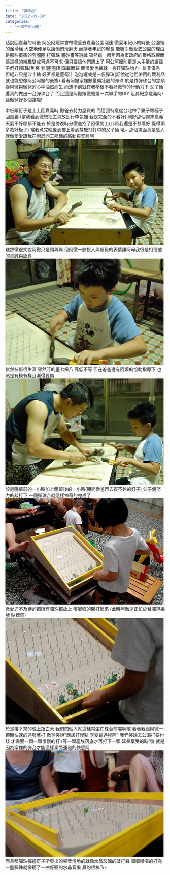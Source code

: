 ```yaml
---
title: "彈珠台"
date: "2012-09-18"
categories: 
  - "一家子的回憶"
---
```


話說回嘉義的時後 阿公阿嬤常會帶徹愛去嘉義公園溜達 徹愛年紀小的時後 公園裡的溜滑梯 大空地便足以讓他們玩翻天 而隨著年紀的增長 能吸引徹愛去公園的理由是那些擺攤的套圈圈 打彈珠 畫砂畫等遊戲 雖然這一兩年因為市政府的嚴格取締而讓這樣的樂趣變成可遇不可求 但只要讓他們遇上了 阿公阿嬤則更是大手筆的讓孫子們打(彈珠)到爽 套(圈圈)到滿載而歸 而徹愛也練就一身打彈珠功力   雖非優秀 但絕非只是沙士糖 好歹都是蘆筍汁 泡泡罐或是一袋彈珠(話說從他們帶回的戰利品就也能想像阿公阿嬤的豪擲) 看著阿嬤家裡數量頗壯觀的彈珠 於是作彈珠台的念頭從阿徹與徹爸的心中油然而生 而想不到就在我壓根不看好徹爸的行動力下 父子倆還真的做出一台彈珠台了 而且這是阿徹跟徹爸第一次聯手的DIY 足具紀念意義阿!  給徹爸好多個讚啦!

木板跟釘子是上上回嘉義時 徹爸去特力屋買的 而這回特意從台北帶了鋸子跟槌子回嘉義 (當我看到徹爸把工具放到行李包裡 我是完全的不看好) 剛好那個週末嘉義天氣不好哪都不能去 於是傍晚時分徹爸招了阿徹開工(此時我還是不甚看好 覺得頂多裁好板子) 當我煮完晚餐到樓上看到敲敲打打中的父子倆 吼~ 那個畫面真是感人 就像愛愛跟我在廚房同工那樣的感動與安慰阿 ![20120908_1817-DS2_2648](images/7994355203_a0930a6af8.jpg) 雖然徹爸笑說阿徹只是頭興興 但阿徹一臉投入與堅毅的表情讓阿母我很是相信他的真誠與認真 ![20120908_1817-DS2_2650](images/7994361304_389156b87d.jpg) 雖然技術很生澀 雖然叮的歪七扭八 高低不等 但在爸爸還有阿嬤的協助指導下 也煞是有模有樣且漸得要領 ![20120908_1817-DS2_2651](images/7994361082_aee31e85ef.jpg) 於是晚飯前的一小時加上晚飯後的一小時(期間徹爸再去買不夠的釘子) 父子倆努力的敲打下 一個彈珠台就這樣神奇的完成了 ![20120908_2115-DS2_2652](images/7994354593_dda20606f8.jpg) 徹愛迫不及待的把所有彈珠都放上 噹啷啷的開打起來 (此時阿徹還正忙於替彈道編號 貼標籤) ![20120908_2116-DS2_2655](images/7994360742_8ca15b77ed.jpg) 於是接下來的晚上跟白天 我們四個人就這樣常坐在珠台前噹啊噹 看著我跟阿徹一顆顆快速的連發著打 徹爸笑說"應該打慢點 享受這過程阿" 我們笑說去公園打要付錢 才需要一顆一顆慢慢的打 (等一顆塵埃落底才再打下一顆 延長享受的時間) 就是因為家裡的彈台才能這樣享受連發的快感阿 ![](images/7994360394_cfc650dd70.jpg) 而且那彈珠彈撞釘子所發出的聲音清脆的就像水晶玻璃的敲打聲 噹啷噹啷的打完一盤彈珠就像聽了一曲好聽的水晶音樂 真的很棒ㄋ~
